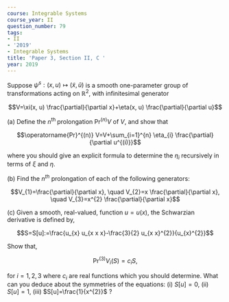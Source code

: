 ```yaml
---
course: Integrable Systems
course_year: II
question_number: 79
tags:
- II
- '2019'
- Integrable Systems
title: 'Paper 3, Section II, C '
year: 2019
---
```




Suppose $\psi^{s}:(x, u) \mapsto(\tilde{x}, \tilde{u})$ is a smooth one-parameter group of transformations acting on $\mathbb{R}^{2}$, with infinitesimal generator

$$V=\xi(x, u) \frac{\partial}{\partial x}+\eta(x, u) \frac{\partial}{\partial u}$$

(a) Define the $n^{\text {th }}$ prolongation $\operatorname{Pr}^{(n)} V$ of $V$, and show that

$$\operatorname{Pr}^{(n)} V=V+\sum_{i=1}^{n} \eta_{i} \frac{\partial}{\partial u^{(i)}}$$

where you should give an explicit formula to determine the $\eta_{i}$ recursively in terms of $\xi$ and $\eta$.

(b) Find the $n^{t h}$ prolongation of each of the following generators:

$$V_{1}=\frac{\partial}{\partial x}, \quad V_{2}=x \frac{\partial}{\partial x}, \quad V_{3}=x^{2} \frac{\partial}{\partial x}$$

(c) Given a smooth, real-valued, function $u=u(x)$, the Schwarzian derivative is defined by,

$$S=S[u]:=\frac{u_{x} u_{x x x}-\frac{3}{2} u_{x x}^{2}}{u_{x}^{2}}$$

Show that,

$$\operatorname{Pr}^{(3)} V_{i}(S)=c_{i} S,$$

for $i=1,2,3$ where $c_{i}$ are real functions which you should determine. What can you deduce about the symmetries of the equations:
(i) $S[u]=0$,
(ii) $S[u]=1$,
(iii) $S[u]=\frac{1}{x^{2}}$ ?